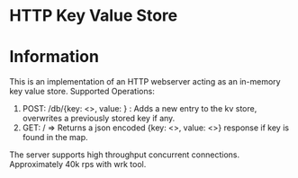 # HTTP Key Value Store

# Information

This is an implementation of an HTTP webserver acting as an in-memory key value store.
Supported Operations:
1. POST: /db/{key: <>, value: <value>} : Adds a new entry to the kv store, overwrites a previously stored key if any.
2. GET: / => Returns a json encoded {key: <>, value: <>} response if key is found in the map.
  
The server supports high throughput concurrent connections. Approximately 40k rps with wrk tool.
